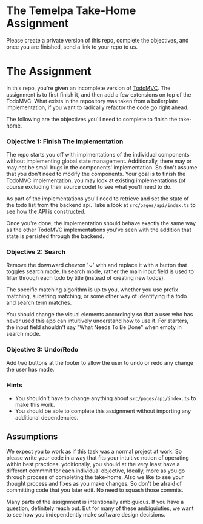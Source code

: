 # The Temelpa Take-Home Assignment

Please create a private version of this repo, complete the objectives, and once you
are finished, send a link to your repo to us.

# The Assignment

In this repo, you're given an incomplete version of
[TodoMVC](https://todomvc.com/). The assignment is to first finish
it, and then add a few extensions on top of the TodoMVC. What
exists in the repository was taken from a boilerplate implementation,
if you want to radically refactor the code go right ahead.

The following are the objectives you'll need to complete to finish the
take-home.

### Objective 1: Finish The Implementation

The repo starts you off with implmentations of the individual components without
implementing global state management. Additionally, there may or may not be
small bugs in the components' implementation. So don't assume that you don't
need to modify the components. Your goal is to finish the TodoMVC implementation,
you may look at existing implementations (of course excluding their source code)
to see what you'll need to do.

As part of the implementations you'll need to retrieve and set the state of the
todo list from the backend api. Take a look at `src/pages/api/index.ts` to see how
the API is constructed.

Once you're done, the implementation should behave exactly the same way as the other
TodoMVC implementations you've seen with the addition that state is persisted through
the backend.

### Objective 2: Search

Remove the downward chevron '⌄' with and replace it with a button that toggles
search mode. In search mode, rather the main input field is used to filter
through each todo by title (instead of creating new todos).

The specific matching algorithm is up to you, whether you use prefix matching,
substring matching, or some other way of identifying if a todo and search
term matches.

You should change the visual elements accordingly so that a user who has never
used this app can intuitively understand how to use it. For starters, the input
field shouldn't say "What Needs To Be Done" when empty in search mode.

### Objective 3: Undo/Redo

Add two buttons at the footer to allow the user to undo or redo any change the user has made. 

### Hints

- You shouldn't have to change anything about `src/pages/api/index.ts` to make this work. 
- You should be able to complete this assignment without importing any additional dependencies.

## Assumptions

We expect you to work as if this task was a normal project at work. So please write
your code in a way that fits your intuitive notion of operating within best practices.
ydditionally, you should at the very least have a different commmit for each individual objective,
Ideally, more as you go through process of completing the take-home. Also we like
to see your thought process and fixes as you make changes. So don't be afraid of
committing code that you later edit. No need to squash those commits.

Many parts of the assignment is intentionally ambiguious. If you have a question, definitely
reach out. But for many of these ambiguiuties, we want to see how you independently make
software design decisions.
